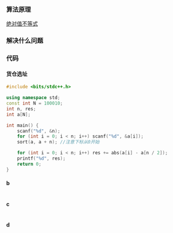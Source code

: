 ### 算法原理
[绝对值不等式](https://www.cnblogs.com/littlehb/p/15459501.html)

### 解决什么问题


### 代码

#### 货仓选址

```C++
#include <bits/stdc++.h>

using namespace std;
const int N = 100010;
int n, res;
int a[N];

int main() {
    scanf("%d", &n);
    for (int i = 0; i < n; i++) scanf("%d", &a[i]);
    sort(a, a + n); //注意下标从0开始

    for (int i = 0; i < n; i++) res += abs(a[i] - a[n / 2]);
    printf("%d", res);
    return 0;
}

```

#### b

```cpp

```

#### c
```c++

```

#### d
```c++

```





